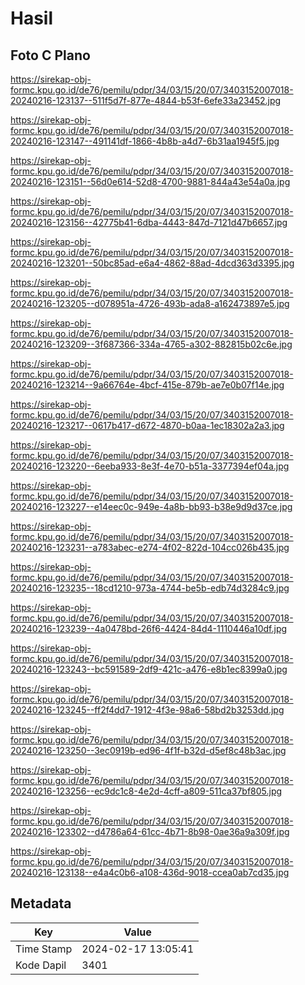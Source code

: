 # Hasil

## Foto C Plano

https://sirekap-obj-formc.kpu.go.id/de76/pemilu/pdpr/34/03/15/20/07/3403152007018-20240216-123137--511f5d7f-877e-4844-b53f-6efe33a23452.jpg

https://sirekap-obj-formc.kpu.go.id/de76/pemilu/pdpr/34/03/15/20/07/3403152007018-20240216-123147--491141df-1866-4b8b-a4d7-6b31aa1945f5.jpg

https://sirekap-obj-formc.kpu.go.id/de76/pemilu/pdpr/34/03/15/20/07/3403152007018-20240216-123151--56d0e614-52d8-4700-9881-844a43e54a0a.jpg

https://sirekap-obj-formc.kpu.go.id/de76/pemilu/pdpr/34/03/15/20/07/3403152007018-20240216-123156--42775b41-6dba-4443-847d-7121d47b6657.jpg

https://sirekap-obj-formc.kpu.go.id/de76/pemilu/pdpr/34/03/15/20/07/3403152007018-20240216-123201--50bc85ad-e6a4-4862-88ad-4dcd363d3395.jpg

https://sirekap-obj-formc.kpu.go.id/de76/pemilu/pdpr/34/03/15/20/07/3403152007018-20240216-123205--d078951a-4726-493b-ada8-a162473897e5.jpg

https://sirekap-obj-formc.kpu.go.id/de76/pemilu/pdpr/34/03/15/20/07/3403152007018-20240216-123209--3f687366-334a-4765-a302-882815b02c6e.jpg

https://sirekap-obj-formc.kpu.go.id/de76/pemilu/pdpr/34/03/15/20/07/3403152007018-20240216-123214--9a66764e-4bcf-415e-879b-ae7e0b07f14e.jpg

https://sirekap-obj-formc.kpu.go.id/de76/pemilu/pdpr/34/03/15/20/07/3403152007018-20240216-123217--0617b417-d672-4870-b0aa-1ec18302a2a3.jpg

https://sirekap-obj-formc.kpu.go.id/de76/pemilu/pdpr/34/03/15/20/07/3403152007018-20240216-123220--6eeba933-8e3f-4e70-b51a-3377394ef04a.jpg

https://sirekap-obj-formc.kpu.go.id/de76/pemilu/pdpr/34/03/15/20/07/3403152007018-20240216-123227--e14eec0c-949e-4a8b-bb93-b38e9d9d37ce.jpg

https://sirekap-obj-formc.kpu.go.id/de76/pemilu/pdpr/34/03/15/20/07/3403152007018-20240216-123231--a783abec-e274-4f02-822d-104cc026b435.jpg

https://sirekap-obj-formc.kpu.go.id/de76/pemilu/pdpr/34/03/15/20/07/3403152007018-20240216-123235--18cd1210-973a-4744-be5b-edb74d3284c9.jpg

https://sirekap-obj-formc.kpu.go.id/de76/pemilu/pdpr/34/03/15/20/07/3403152007018-20240216-123239--4a0478bd-26f6-4424-84d4-1110446a10df.jpg

https://sirekap-obj-formc.kpu.go.id/de76/pemilu/pdpr/34/03/15/20/07/3403152007018-20240216-123243--bc591589-2df9-421c-a476-e8b1ec8399a0.jpg

https://sirekap-obj-formc.kpu.go.id/de76/pemilu/pdpr/34/03/15/20/07/3403152007018-20240216-123245--ff2f4dd7-1912-4f3e-98a6-58bd2b3253dd.jpg

https://sirekap-obj-formc.kpu.go.id/de76/pemilu/pdpr/34/03/15/20/07/3403152007018-20240216-123250--3ec0919b-ed96-4f1f-b32d-d5ef8c48b3ac.jpg

https://sirekap-obj-formc.kpu.go.id/de76/pemilu/pdpr/34/03/15/20/07/3403152007018-20240216-123256--ec9dc1c8-4e2d-4cff-a809-511ca37bf805.jpg

https://sirekap-obj-formc.kpu.go.id/de76/pemilu/pdpr/34/03/15/20/07/3403152007018-20240216-123302--d4786a64-61cc-4b71-8b98-0ae36a9a309f.jpg

https://sirekap-obj-formc.kpu.go.id/de76/pemilu/pdpr/34/03/15/20/07/3403152007018-20240216-123138--e4a4c0b6-a108-436d-9018-ccea0ab7cd35.jpg


## Metadata

| Key        | Value               |
| ---------- | ------------------- |
| Time Stamp | 2024-02-17 13:05:41 |
| Kode Dapil | 3401                |



